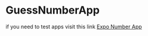 # GuessNumberApp


if you need to test apps visit this link [Expo Number App](https://expo.dev/@abbyhilman/NumberApp)
